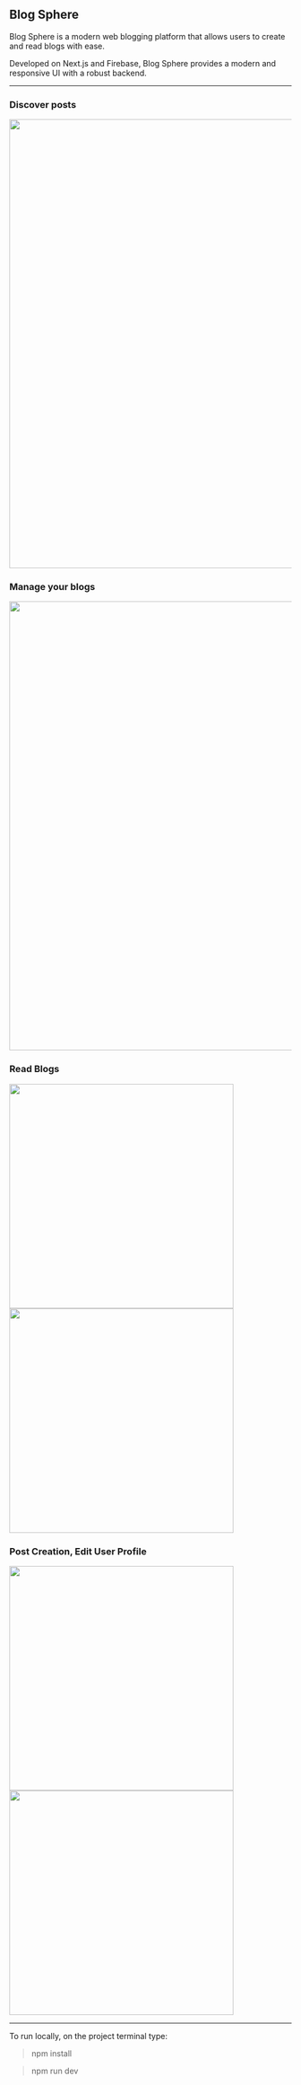 ## Blog Sphere

Blog Sphere is a modern web blogging platform that allows users to create and read blogs with ease.

Developed on Next.js and Firebase, Blog Sphere provides a modern and responsive UI with a robust backend.

---

### Discover posts
<img src="https://github.com/user-attachments/assets/30811b8f-a66c-4398-8b28-56b167863210" width="800"/>

### Manage your blogs
<img src="https://github.com/user-attachments/assets/0c30ef94-0c23-48ae-9293-4c8277302b6c" width="800"/>

### Read Blogs
<p float="left">
  <img src="https://github.com/user-attachments/assets/b9ff3077-30aa-4183-be79-397b7b996fe7" width="400"/>
  <img src="https://github.com/user-attachments/assets/4175635d-137e-4635-ac2b-a45967e4bcd6" width="400"/>
</p>

### Post Creation, Edit User Profile
<p float="left">
  <img src="https://github.com/user-attachments/assets/d05bf190-9a83-4b0f-b0bb-e91881512569" width="400"/>
  <img src="https://github.com/user-attachments/assets/1fe47020-6c14-4e29-93cd-7579b181dff6" width="400"/>
</p>

---

To run locally, on the project terminal type:
> npm install

> npm run dev
